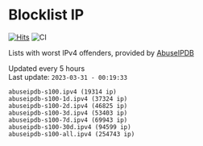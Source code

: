 # Blocklist IP

[![Hits](https://hits.seeyoufarm.com/api/count/incr/badge.svg?url=https%3A%2F%2Fgithub.com%2Fborestad%2Fblocklist-ip%2F&count_bg=%2379C83D&title_bg=%23555555&icon=&icon_color=%23E7E7E7&title=hits&edge_flat=false)](https://hits.seeyoufarm.com)  ![CI](https://img.shields.io/github/workflow/status/borestad/blocklist-ip/CI?style=flat-square)

Lists with worst IPv4 offenders, provided by [AbuseIPDB](https://www.abuseipdb.com/)

<!-- FOOTER-PLACEHOLDER -->
Updated every 5 hours<br>
Last update: `2023-03-31 - 00:19:33`
```
abuseipdb-s100.ipv4 (19314 ip)
abuseipdb-s100-1d.ipv4 (37324 ip)
abuseipdb-s100-2d.ipv4 (46825 ip)
abuseipdb-s100-3d.ipv4 (53403 ip)
abuseipdb-s100-7d.ipv4 (69943 ip)
abuseipdb-s100-30d.ipv4 (94599 ip)
abuseipdb-s100-all.ipv4 (254743 ip)
```
